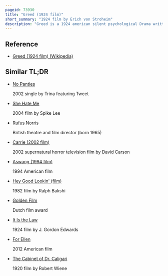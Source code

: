 ```yaml
---
pageid: 73930
title: "Greed (1924 film)"
short_summary: "1924 film by Erich von Stroheim"
description: "Greed is a 1924 american silent psychological Drama written and directed by erich Von Stroheim and based on the frank Norris Novel Mcteague. It stars Gibson Gowland as Dr. John Mcteague ; Zasu Pitts as Trina Sieppe, his Wife ; and Jean Hersholt as Mcteague's Friend and eventual Enemy Marcus Schouler. The Film tells the Story of Mcteague a san francisco Dentist who marries his best Friend Schouler's Girlfriend Trina."
---
```


## Reference

- [Greed (1924 film) (Wikipedia)](https://en.wikipedia.org/?curid=73930)

## Similar TL;DR

- [No Panties](/tldr/en/no-panties)

  2002 single by Trina featuring Tweet

- [She Hate Me](/tldr/en/she-hate-me)

  2004 film by Spike Lee

- [Rufus Norris](/tldr/en/rufus-norris)

  British theatre and film director (born 1965)

- [Carrie (2002 film)](/tldr/en/carrie-2002-film)

  2002 supernatural horror television film by David Carson

- [Aswang (1994 film)](/tldr/en/aswang-1994-film)

  1994 American film

- [Hey Good Lookin' (film)](/tldr/en/hey-good-lookin-film)

  1982 film by Ralph Bakshi

- [Golden Film](/tldr/en/golden-film)

  Dutch film award

- [It Is the Law](/tldr/en/it-is-the-law)

  1924 film by J. Gordon Edwards

- [For Ellen](/tldr/en/for-ellen)

  2012 American film

- [The Cabinet of Dr. Caligari](/tldr/en/the-cabinet-of-dr-caligari)

  1920 film by Robert Wiene
